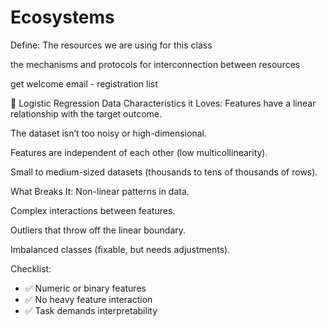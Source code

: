 # Ecosystems

Define: The resources we are using for this class


the mechanisms and protocols for interconnection between resources


get welcome email - registration list

🔹 Logistic Regression
Data Characteristics it Loves:
Features have a linear relationship with the target outcome.


The dataset isn’t too noisy or high-dimensional.


Features are independent of each other (low multicollinearity).


Small to medium-sized datasets (thousands to tens of thousands of rows).


What Breaks It:
Non-linear patterns in data.


Complex interactions between features.


Outliers that throw off the linear boundary.


Imbalanced classes (fixable, but needs adjustments).


Checklist:

*  ✅ Numeric or binary features
*  ✅ No heavy feature interaction
*  ✅ Task demands interpretability



